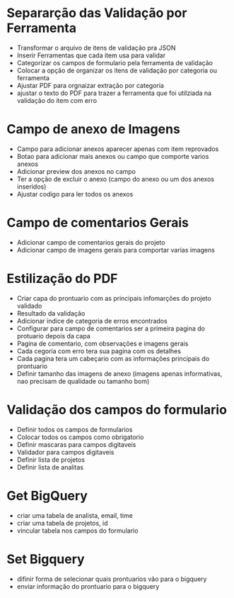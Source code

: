 # Separarção das Validação por Ferramenta
* Transformar o arquivo de itens de validação pra JSON
* Inserir Ferramentas que cada item usa para validar
* Categorizar os campos de formulario pela ferramenta de validação
* Colocar a opção de organizar os itens de validação por categoria ou ferramenta
* Ajustar PDF para orgnaizar extração por categoria
* ajustar o texto do PDF para trazer a ferramenta que foi utilziada na validação do item com erro

# Campo de anexo de Imagens
* Campo para adicionar anexos aparecer apenas com item reprovados
* Botao para adicionar mais anexos ou campo que comporte varios anexos
* Adicionar preview dos anexos no campo
* Ter a opção de excluir o anexo (campo do anexo ou um dos anexos inseridos)
* Ajustar codigo para ler todos os anexos

# Campo de comentarios Gerais
* Adicionar campo de comentarios gerais do projeto
* Adicionar campo de imagens gerais para comportar varias imagens

# Estilização do PDF
* Criar capa do prontuario com as principais infomarções do projeto validado
* Resultado da validação
* Adicionar indice de categoria de erros encontrados
* Configurar para campo de comentarios ser a primeira pagina do protuario depois da capa
* Pagina de comentario, com observações e imagens gerais
* Cada cegoria com erro tera sua pagina com os detalhes
* Cada pagina tera um cabeçario com as informações principais do prontuario
* Definir tamanho das imagens de anexo (imagens apenas informativas, nao precisam de qualidade ou tamanho bom)

# Validação dos campos do formulario
* Definir todos os campos de formularios
* Colocar todos os campos como obrigatorio
* Definir mascaras para campos digitaveis
* Validador para campos digitaveis
* Definir lista de projetos
* Definir lista de analitas

# Get BigQuery
* criar uma tabela de analista, email, time
* criar uma tabela de projetos, id
* vincular tabela nos campos do formulario

# Set Bigquery
* difinir forma de selecionar quais prontuarios vão para o bigquery
* enviar informação do prontuario para o bigquery

